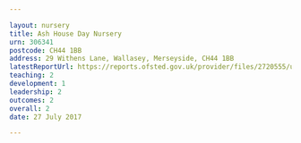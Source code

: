 ```yaml
---

layout: nursery
title: Ash House Day Nursery
urn: 306341
postcode: CH44 1BB
address: 29 Withens Lane, Wallasey, Merseyside, CH44 1BB
latestReportUrl: https://reports.ofsted.gov.uk/provider/files/2720555/urn/306341.pdf
teaching: 2
development: 1
leadership: 2
outcomes: 2
overall: 2
date: 27 July 2017

---
```

